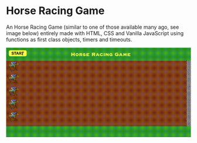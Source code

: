 # Horse Racing Game

An Horse Racing Game (similar to one of those available many ago, see image below) entirely made with HTML, CSS and Vanilla JavaScript using functions as first class objects, timers and timeouts. 

![Alt Text](https://github.com/dpetla/HorseRacingGame/blob/master/image/HorseRaceGame-opt.gif)


